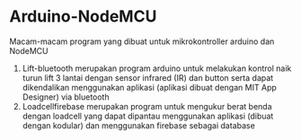 # Arduino-NodeMCU
Macam-macam program yang dibuat untuk mikrokontroller arduino dan NodeMCU
1. Lift-bluetooth merupakan program arduino untuk melakukan kontrol naik turun lift 3 lantai dengan sensor infrared (IR) dan button serta dapat dikendalikan menggunakan aplikasi (aplikasi dibuat dengan MIT App Designer) via bluetooth
2. Loadcellfirebase merupakan program untuk mengukur berat benda dengan loadcell yang dapat dipantau menggunakan aplikasi (dibuat dengan kodular) dan menggunakan firebase sebagai database

